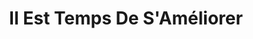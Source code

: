 ---
title: "Il Est Temps De S'Améliorer"
description: "Atteignez vos objectifs avec plus de rapidité, de facilité et de plaisir en vous associant à un professionnel comme Sebastian Assaf."
layout: "home"

cta_link: '#'
cta_text: Réservez un appel

# Hero Header Section

heading1: "Il Est Temps De S'Améliorer"
heading2: "Atteignez vos objectifs avec plus de rapidité, de facilité et de plaisir en vous associant à un professionnel comme Sebastian Assaf."
hero_alt: "Sebastian Assaf sur son téléphone répondant aux clients"

#About Section
about_alt: Sebastian Assaf à l'extérieur pour courir et tirer le meilleur parti de sa santé
about_heading: À Propos De Seb
about_1: Seb comprend de première main le défi d'équilibrer les affaires et la santé.
about_2_heading: Les Affaires
about_2_text: Seb a été exposé à l'entrepreneuriat dès son plus jeune âge. Ayant grandi autour du restaurant de son père, Seb a appris très tôt à valoriser l'honnêteté, la confiance et l'importance d'une bonne communication dans les affaires. Ces compétences fondamentales l'ont aidé à se lancer dans le monde des affaires où il a continué à développer ses diverses compétences en marketing et en affaires. Il est particulièrement compétent dans toutes les facettes du marketing en ligne. Avec plus de dix ans d’expérience, Seb a pour mission de partager sa riche expérience marketing avec des personnes comme vous, en soutenant votre vision de développement de votre entreprise et en vous aidant à concevoir des stratégies marketing réussies.
about_3_heading: Santé
about_3_text: La vie était bien remplie et les affaires étaient bonnes, mais Seb a vite appris que la vie est plus que des affaires. Après qu'une maladie soudaine ait interrompu sa vie, il a été obligé d'accepter l'importance d'une vie équilibrée. Lorsqu'il a découvert le bien-être naturel et expérimenté la guérison grâce à une bonne nutrition, aux huiles essentielles et au yoga, Seb savait qu'il voulait partager sa transformation avec les autres. En plus d'offrir des consultations marketing, Seb enseigne le yoga et propose des consultations bien-être pour vous aider à atteindre une vie plus saine et équilibrée.

# Marketing Section
marketing_alt: Image d'un tableau blanc utilisé pour la planification des stratégies marketing
service1: Le Marketing Numérique
service1_text: En affaires, il est facile d'être tellement submergé par la gestion qu'on perd de vue nps objectifs marketing. Lorsqu'il s'agit de générer de nouveaux clients et des ventes pour votre entreprise en ligne, la richesse de l'expérience et des connaissances de Sebastian en marketing numérique vous aidera à trouver les petites charnières qui ouvrent de grandes portes, et sa connexion à un réseau de contacts très précieux vous aidera à y parvenir. un avantage supplémentaire sur vos concurrents. <br> <br> Réservez un appel dès maintenant pour commencer à planifier et atteindre les objectifs de marketing numérique de votre entreprise!

# Health & Well-being Section 
health_alt: Lotus représentant l'épanouissement de l'esprit et du corp
service2: Santé et Bien-Être
service2_text: "Êtes-vous prêt à prendre en charge votre bien-être physique, mental et émotionnel? Un vieux proverbe zen dit: 'Vous devriez vous asseoir en méditation pendant vingt minutes chaque jour - à moins que vous ne soyez trop occupé; alors vous devriez vous asseoir pendant une heure.' ... Il n'y a pas de meilleur moment que le présent pour commencer à méditer, bouger votre votre corps et transformer vos habitudes de santé. <br> <br> Réservez un appel dès maintenant pour découvrir comment réduire le stress, augmenter votre énergie et vous sentir mieux que jamais!"

# Coaching & Consulting Seection
coaching_alt: Seb Assaf s'appuyant sur un morceau de papier pour suivre les buts et objectifs
service3: Coaching et Service Conseil
service3_text: Avez-vous des difficultés avec la clarté, la direction et la responsabilité en ce qui concerne vos objectifs? Aucune des personnes qui réussissent dans le monde ne travaille seule. Tous ont des coachs, des consultants ou des mentors qui les aident à surmonter les obstacles à leur prochaine étape. En travaillant avec Sebastian, vous aurez un coéquipier dédié à votre succès. <br> <br> Réservez un appel dès maintenant pour découvrir comment vous pouvez travailler ensemble pour être clair sur vos objectifs et faire un bond en avant!

# Contact Section
contact_heading: Écrivez-moi!
contact_subheading: Vous avez des questions ou un simple besoin de me joindre? Écrivez-moi ci-dessous et je vous répondrai rapidement.
---